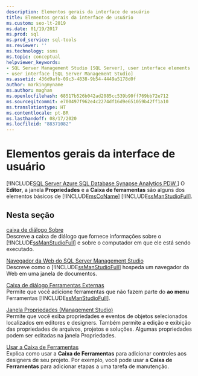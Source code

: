 ```yaml
---
description: Elementos gerais da interface de usuário
title: Elementos gerais da interface de usuário
ms.custom: seo-lt-2019
ms.date: 01/19/2017
ms.prod: sql
ms.prod_service: sql-tools
ms.reviewer: ''
ms.technology: ssms
ms.topic: conceptual
helpviewer_keywords:
- SQL Server Management Studio [SQL Server], user interface elements
- user interface [SQL Server Management Studio]
ms.assetid: 436d9afb-09c3-4838-9b54-4449a5178d0f
author: markingmyname
ms.author: maghan
ms.openlocfilehash: 68517b526b042ad2085cc539b90ff769bb72e712
ms.sourcegitcommit: e700497f962e4c2274df16d9e651059b42ff1a10
ms.translationtype: HT
ms.contentlocale: pt-BR
ms.lasthandoff: 08/17/2020
ms.locfileid: "88371082"
---
```

# <a name="general-user-interface-elements"></a>Elementos gerais da interface de usuário
[!INCLUDE[SQL Server Azure SQL Database Synapse Analytics PDW ](../includes/applies-to-version/sql-asdb-asdbmi-asa-pdw.md)]
O **Editor**, a janela **Propriedades** e a **Caixa de ferramentas** são alguns dos elementos básicos de [!INCLUDE[msCoName](../includes/msconame_md.md)] [!INCLUDE[ssManStudioFull](../includes/ssmanstudiofull-md.md)].  
  
## <a name="in-this-section"></a>Nesta seção  
[caixa de diálogo Sobre](../ssms/about-dialog-box.md)  
Descreve a caixa de diálogo que fornece informações sobre o [!INCLUDE[ssManStudioFull](../includes/ssmanstudiofull-md.md)] e sobre o computador em que ele está sendo executado.  
  
[Navegador da Web do SQL Server Management Studio](../ssms/sql-server-management-studio-web-browser.md)  
Descreve como o [!INCLUDE[ssManStudioFull](../includes/ssmanstudiofull-md.md)] hospeda um navegador da Web em uma janela de documentos.  
  
[Caixa de diálogo Ferramentas Externas](../ssms/external-tools-dialog-box.md)  
Permite que você adicione ferramentas que não fazem parte do **ao menu** Ferramentas [!INCLUDE[ssManStudioFull](../includes/ssmanstudiofull-md.md)].  
  
[Janela Propriedades &#40;Management Studio&#41;](../ssms/properties-window-management-studio.md)  
Permite que você exiba propriedades e eventos de objetos selecionados localizados em editores e designers. Também permite a edição e exibição das propriedades de arquivos, projetos e soluções. Algumas propriedades podem ser editadas na janela Propriedades.  
  
[Usar a Caixa de Ferramentas](../ssms/use-the-toolbox.md)  
Explica como usar a **Caixa de Ferramentas** para adicionar controles aos designers de seu projeto. Por exemplo, você pode usar a **Caixa de Ferramentas** para adicionar etapas a uma tarefa de manutenção.  
  
